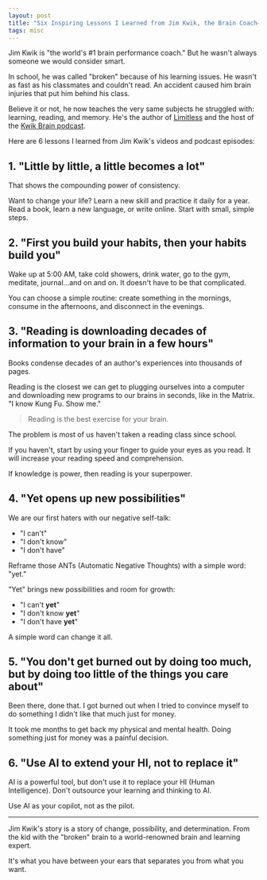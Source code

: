 ```yaml
---
layout: post
title: "Six Inspiring Lessons I Learned from Jim Kwik, the Brain Coach—in Six Quotes"
tags: misc
---
```


Jim Kwik is "the world's #1 brain performance coach." But he wasn't always someone we would consider smart.

In school, he was called "broken" because of his learning issues. He wasn't as fast as his classmates and couldn't read. An accident caused him brain injuries that put him behind his class.

Believe it or not, he now teaches the very same subjects he struggled with: learning, reading, and memory. He's the author of [Limitless](https://start.kwikbrain.com/limitless-expanded) and the host of the [Kwik Brain podcast](https://www.jimkwik.com/podcast/).

Here are 6 lessons I learned from Jim Kwik's videos and podcast episodes:

## 1. "Little by little, a little becomes a lot"

That shows the compounding power of consistency.

Want to change your life? Learn a new skill and practice it daily for a year. Read a book, learn a new language, or write online. Start with small, simple steps.

## 2. "First you build your habits, then your habits build you"

Wake up at 5:00 AM, take cold showers, drink water, go to the gym, meditate, journal...and on and on. It doesn't have to be that complicated.

You can choose a simple routine: create something in the mornings, consume in the afternoons, and disconnect in the evenings.

## 3. "Reading is downloading decades of information to your brain in a few hours"

Books condense decades of an author's experiences into thousands of pages.

Reading is the closest we can get to plugging ourselves into a computer and downloading new programs to our brains in seconds, like in the Matrix. "I know Kung Fu. Show me."

> Reading is the best exercise for your brain.

The problem is most of us haven't taken a reading class since school.

If you haven't, start by using your finger to guide your eyes as you read. It will increase your reading speed and comprehension.

If knowledge is power, then reading is your superpower.

## 4. "Yet opens up new possibilities"

We are our first haters with our negative self-talk:
* "I can't"
* "I don't know"
* "I don't have"

Reframe those ANTs (Automatic Negative Thoughts) with a simple word: "yet."

"Yet" brings new possibilities and room for growth:
* "I can't **yet**"
* "I don't know **yet**"
* "I don't have **yet**"

A simple word can change it all.

## 5. "You don't get burned out by doing too much, but by doing too little of the things you care about"

Been there, done that. I got burned out when I tried to convince myself to do something I didn't like that much just for money.

It took me months to get back my physical and mental health. Doing something just for money was a painful decision.

## 6. "Use AI to extend your HI, not to replace it"

AI is a powerful tool, but don't use it to replace your HI (Human Intelligence). Don't outsource your learning and thinking to AI.

Use AI as your copilot, not as the pilot.

***

Jim Kwik's story is a story of change, possibility, and determination. From the kid with the "broken" brain to a world-renowned brain and learning expert.

It's what you have between your ears that separates you from what you want.
